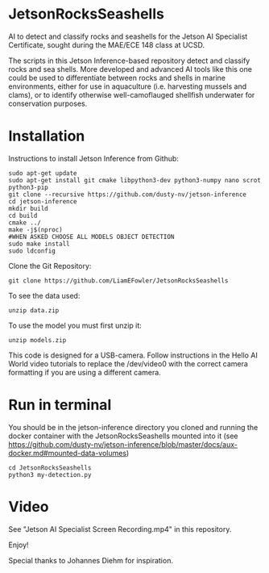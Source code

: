 # JetsonRocksSeashells
AI to detect and classify rocks and seashells for the Jetson AI Specialist Certificate, sought during the MAE/ECE 148 class at UCSD.

The scripts in this Jetson Inference-based repository detect and classify rocks and sea shells. More developed and advanced AI tools like this one could be used to differentiate between rocks and shells in marine environments, either for use in aquaculture (i.e. harvesting mussels and clams), or to identify otherwise well-camoflauged shellfish underwater for conservation purposes.

# Installation
Instructions to install Jetson Inference from Github:

```
sudo apt-get update
sudo apt-get install git cmake libpython3-dev python3-numpy nano scrot python3-pip
git clone --recursive https://github.com/dusty-nv/jetson-inference
cd jetson-inference
mkdir build
cd build
cmake ../
make -j$(nproc)
#WHEN ASKED CHOOSE ALL MODELS OBJECT DETECTION
sudo make install
sudo ldconfig
```

Clone the Git Repository:

```
git clone https://github.com/LiamEFowler/JetsonRocksSeashells
```
To see the data used:

```
unzip data.zip
```

To use the model you must first unzip it:
```
unzip models.zip
```


This code is designed for a USB-camera. Follow instructions in the Hello AI World video tutorials to replace the /dev/video0 with the correct camera formatting if you are using a different camera.

# Run in terminal
You should be in the jetson-inference directory you cloned and running the docker container with the JetsonRocksSeashells mounted into it (see https://github.com/dusty-nv/jetson-inference/blob/master/docs/aux-docker.md#mounted-data-volumes)
```
cd JetsonRocksSeashells
python3 my-detection.py
```
# Video
See "Jetson AI Specialist Screen Recording.mp4" in this repository.

Enjoy!

Special thanks to Johannes Diehm for inspiration.

